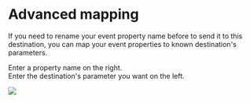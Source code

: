 # Advanced mapping

If you need to rename your event property name before to send it to this destination, you can map your event properties to known destination's parameters.&#x20;

Enter a property name on the right. \
Enter the destination's parameter you want on the left.

![](<../../../.gitbook/assets/Capture d’écran 2022-08-01 à 11.54.14.png>)
